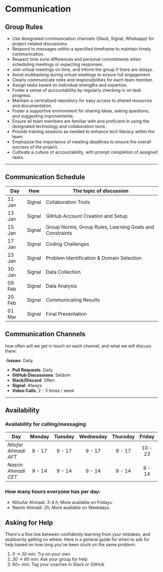 <!--
    this template is for inspiration, feel free to change it however you like!

    Careful! be sure to protect your privacy when filling out this document
        everything you write here will be public
        so share only what you are comfortable sharing online
        you can share the rest in confidence with you group by another channel
-->

# Communication

## Group Rules

<!-- any general rules you'd like to set for your group? -->
- Use designated communication channels (Slack, Signal, Whatsapp) for project-related discussions.
- Respond to messages within a specified timeframe to maintain timely communication.
- Respect time zone differences and personal commitments when scheduling meetings or expecting responses.
- Join virtual meetings on time, and inform the group if there are delays.
- Avoid multitasking during virtual meetings to ensure full engagement.
- Clearly communicate roles and responsibilities for each team member.
- Assign tasks based on individual strengths and expertise.
- Foster a sense of accountability by regularly checking in on task progress.
- Maintain a centralized repository for easy access to shared resources and documentation.
- Foster a supportive environment for sharing ideas, asking questions, and suggesting improvements.
- Ensure all team members are familiar with and proficient in using the designated technology and collaboration tools.
- Provide training sessions as needed to enhance tech literacy within the team.
- Emphasize the importance of meeting deadlines to ensure the overall success of the project.
- Cultivate a culture of accountability, with prompt completion of assigned tasks.

---

## Communication Schedule

| Day    |  How   | The topic of discussion           |
| -------| :----: | --------------------------------- |
| 11 Jan | Signal | Collaboration Tools               |
| 13 Jan | Signal | GitHub Account Creation and Setup |
| 15 Jan | Signal | Group Norms, Group Rules, Learning Goals and Constraints |
| 17 Jan | Signal | Coding Challenges |
| 23 Jan | Signal | Problem Identification & Domain Selection |
| 30 Jan | Signal | Data Collection |
| 09 Feb | Signal | Data Analysis |
| 20 Feb | Signal | Communicating Results |
| 01 Mar | Signal | Final Presentation |

## Communication Channels

how often will we get in touch on each channel, and what we will discuss there:

-**Issues**: Daily
- **Pull Requests**: Daily
- **GitHub Discussions**: Seldom
- **Slack/Discord**: Often
- **Signal**: Always
- **Video Calls**: 2 - 3 times / week

---

## Availability

### Availability for calling/messaging

| Day                  | Monday | Tuesday | Wednesday | Thursday | Friday  |   Saturday    |    Sunday     |
| -------------------- | :----: | :-----: | :-------: | :------: | :-----: | :-----------: | :-----------: |
| _Nilofar Ahmadi AFT_ | 9 - 17 | 9 - 17  |  9 - 17   |  9 - 17  | 10 - 23 |    9 - 17     |    9 - 17     |
| _Nasrin Ahmadi CET_  | 9 - 14 | 9 - 14  |  9 - 14   |  9 - 14  | 9 - 14  | Not Available | Not Available |

### How many hours everyone has per day:

- Niloufar Ahmadi: _3-4 h_; More available on Fridays.
- Nasrin Ahmadi: _2h_; More available on Weekdays.


## Asking for Help

There's a fine line between confidently learning from your mistakes, and
stubbornly getting no where. Here is a general guide for when to ask for help
based on how long you've been stuck on the same problem:

1. _0 -> 30 min_: Try on your own
2. _30 -> 60 min_: Ask your group for help
3. _60+ min_: Tag your coaches in Slack or GitHub
